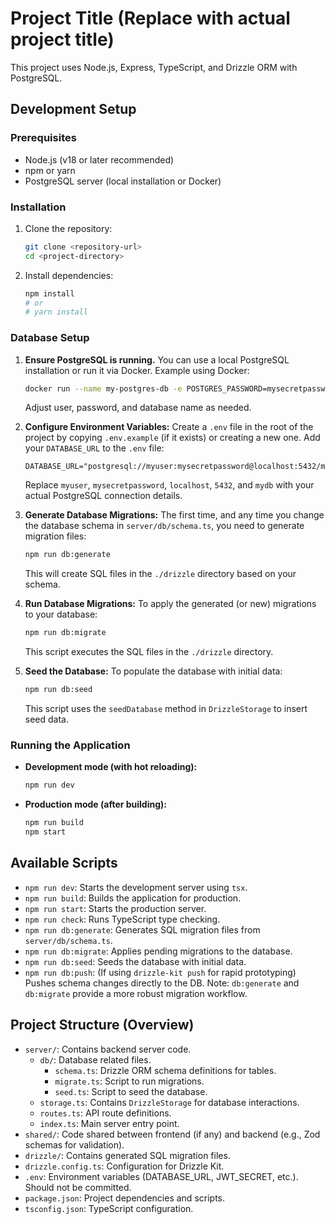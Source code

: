 # Project Title (Replace with actual project title)

This project uses Node.js, Express, TypeScript, and Drizzle ORM with PostgreSQL.

## Development Setup

### Prerequisites

- Node.js (v18 or later recommended)
- npm or yarn
- PostgreSQL server (local installation or Docker)

### Installation

1.  Clone the repository:
    ```bash
    git clone <repository-url>
    cd <project-directory>
    ```

2.  Install dependencies:
    ```bash
    npm install
    # or
    # yarn install
    ```

### Database Setup

1.  **Ensure PostgreSQL is running.**
    You can use a local PostgreSQL installation or run it via Docker. Example using Docker:
    ```bash
    docker run --name my-postgres-db -e POSTGRES_PASSWORD=mysecretpassword -e POSTGRES_USER=myuser -e POSTGRES_DB=mydb -p 5432:5432 -d postgres
    ```
    Adjust user, password, and database name as needed.

2.  **Configure Environment Variables:**
    Create a `.env` file in the root of the project by copying `.env.example` (if it exists) or creating a new one.
    Add your `DATABASE_URL` to the `.env` file:
    ```env
    DATABASE_URL="postgresql://myuser:mysecretpassword@localhost:5432/mydb"
    ```
    Replace `myuser`, `mysecretpassword`, `localhost`, `5432`, and `mydb` with your actual PostgreSQL connection details.

3.  **Generate Database Migrations:**
    The first time, and any time you change the database schema in `server/db/schema.ts`, you need to generate migration files:
    ```bash
    npm run db:generate
    ```
    This will create SQL files in the `./drizzle` directory based on your schema.

4.  **Run Database Migrations:**
    To apply the generated (or new) migrations to your database:
    ```bash
    npm run db:migrate
    ```
    This script executes the SQL files in the `./drizzle` directory.

5.  **Seed the Database:**
    To populate the database with initial data:
    ```bash
    npm run db:seed
    ```
    This script uses the `seedDatabase` method in `DrizzleStorage` to insert seed data.

### Running the Application

-   **Development mode (with hot reloading):**
    ```bash
    npm run dev
    ```

-   **Production mode (after building):**
    ```bash
    npm run build
    npm start
    ```

## Available Scripts

-   `npm run dev`: Starts the development server using `tsx`.
-   `npm run build`: Builds the application for production.
-   `npm run start`: Starts the production server.
-   `npm run check`: Runs TypeScript type checking.
-   `npm run db:generate`: Generates SQL migration files from `server/db/schema.ts`.
-   `npm run db:migrate`: Applies pending migrations to the database.
-   `npm run db:seed`: Seeds the database with initial data.
-   `npm run db:push`: (If using `drizzle-kit push` for rapid prototyping) Pushes schema changes directly to the DB. Note: `db:generate` and `db:migrate` provide a more robust migration workflow.

## Project Structure (Overview)

-   `server/`: Contains backend server code.
    -   `db/`: Database related files.
        -   `schema.ts`: Drizzle ORM schema definitions for tables.
        -   `migrate.ts`: Script to run migrations.
        -   `seed.ts`: Script to seed the database.
    -   `storage.ts`: Contains `DrizzleStorage` for database interactions.
    -   `routes.ts`: API route definitions.
    -   `index.ts`: Main server entry point.
-   `shared/`: Code shared between frontend (if any) and backend (e.g., Zod schemas for validation).
-   `drizzle/`: Contains generated SQL migration files.
-   `drizzle.config.ts`: Configuration for Drizzle Kit.
-   `.env`: Environment variables (DATABASE_URL, JWT_SECRET, etc.). Should not be committed.
-   `package.json`: Project dependencies and scripts.
-   `tsconfig.json`: TypeScript configuration.
